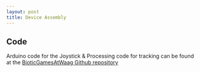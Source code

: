 ```yaml
---
layout: post
title: Device Assembly
---
```

## Code

Arduino code for the Joystick & Processing code for tracking can be found at the [BioticGamesAtWaag Github repository](https://github.com/bioticgamesatwaag/campus_party)

